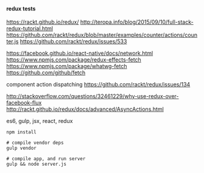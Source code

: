 #### redux tests

https://rackt.github.io/redux/
http://teropa.info/blog/2015/09/10/full-stack-redux-tutorial.html
https://github.com/rackt/redux/blob/master/examples/counter/actions/counter.js
https://github.com/rackt/redux/issues/533

https://facebook.github.io/react-native/docs/network.html
https://www.npmjs.com/package/redux-effects-fetch
https://www.npmjs.com/package/whatwg-fetch
https://github.com/github/fetch

component action dispatching
https://github.com/rackt/redux/issues/134

http://stackoverflow.com/questions/32461229/why-use-redux-over-facebook-flux
http://rackt.github.io/redux/docs/advanced/AsyncActions.html

es6, gulp, jsx, react, redux 

```
npm install

# compile vendor deps
gulp vendor

# compile app, and run server
gulp && node server.js 


```

